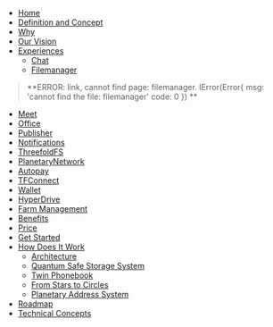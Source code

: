 - [Home](twin__readme.md)
- [Definition and Concept](twin__definition_and_concept.md)
- [Why](tftech__why.md)
- [Our Vision](twin__our_vision.md)
- [Experiences](twin__experiences.md)
  - [Chat](twin__twin_chat.md)
  - [Filemanager](filemanager)
> **ERROR: link, cannot find page: filemanager.
IError(Error{
    msg: 'cannot find the file: filemanager'
    code: 0
}) **<BR>


  - [Meet](twin__meet.md)
  - [Office](twin__office.md)
  - [Publisher](threefold__publisher.md)
  - [Notifications](twin__notifications.md)
  - [ThreefoldFS](threefold__threefold_fs.md)
  - [PlanetaryNetwork](threefold__threefold_network.md)
  - [Autopay](threefold__autopay.md)
  - [TFConnect](threefold__tfconnect.md)
  - [Wallet](twin__wallet.md)
  - [HyperDrive](twin__hyperdrive.md)
  - [Farm Management](twin__threefold_farmer_mgmt.md)
- [Benefits](twin__benefits.md)
- [Price](twin__price.md)
- [Get Started](twin__getting_started.md)
- [How Does It Work](twin__howdoesitwork.md)
  - [Architecture](twin__twin_architecture.md)
  - [Quantum Safe Storage System](twin__qsstoragesystem.md)
  - [Twin Phonebook](twin__phonebook.md)
  - [From Stars to Circles](twin__stars_circles.md)
  - [Planetary Address System](twin__addressing_system.md)
  <!-- [peer2peer fairswap](p2p_swap)-->
- [Roadmap](twin__roadmap.md)
- [Technical Concepts](twin__concepts.md)